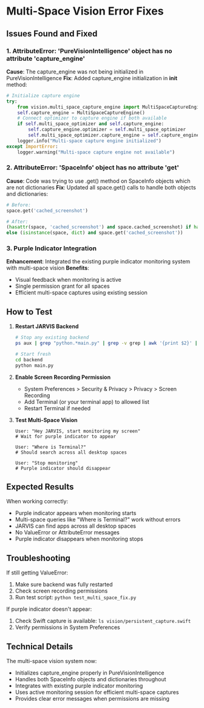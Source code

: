 # Multi-Space Vision Error Fixes

## Issues Found and Fixed

### 1. AttributeError: 'PureVisionIntelligence' object has no attribute 'capture_engine'
**Cause**: The capture_engine was not being initialized in PureVisionIntelligence
**Fix**: Added capture_engine initialization in __init__ method:
```python
# Initialize capture engine
try:
    from vision.multi_space_capture_engine import MultiSpaceCaptureEngine
    self.capture_engine = MultiSpaceCaptureEngine()
    # Connect optimizer to capture engine if both available
    if self.multi_space_optimizer and self.capture_engine:
        self.capture_engine.optimizer = self.multi_space_optimizer
        self.multi_space_optimizer.capture_engine = self.capture_engine
    logger.info("Multi-space capture engine initialized")
except ImportError:
    logger.warning("Multi-space capture engine not available")
```

### 2. AttributeError: 'SpaceInfo' object has no attribute 'get'
**Cause**: Code was trying to use .get() method on SpaceInfo objects which are not dictionaries
**Fix**: Updated all space.get() calls to handle both objects and dictionaries:
```python
# Before:
space.get('cached_screenshot')

# After:
(hasattr(space, 'cached_screenshot') and space.cached_screenshot) if hasattr(space, 'cached_screenshot') 
else (isinstance(space, dict) and space.get('cached_screenshot'))
```

### 3. Purple Indicator Integration
**Enhancement**: Integrated the existing purple indicator monitoring system with multi-space vision
**Benefits**:
- Visual feedback when monitoring is active
- Single permission grant for all spaces
- Efficient multi-space captures using existing session

## How to Test

1. **Restart JARVIS Backend**
   ```bash
   # Stop any existing backend
   ps aux | grep "python.*main.py" | grep -v grep | awk '{print $2}' | xargs kill -9
   
   # Start fresh
   cd backend
   python main.py
   ```

2. **Enable Screen Recording Permission**
   - System Preferences > Security & Privacy > Privacy > Screen Recording
   - Add Terminal (or your terminal app) to allowed list
   - Restart Terminal if needed

3. **Test Multi-Space Vision**
   ```
   User: "Hey JARVIS, start monitoring my screen"
   # Wait for purple indicator to appear
   
   User: "Where is Terminal?"
   # Should search across all desktop spaces
   
   User: "Stop monitoring"
   # Purple indicator should disappear
   ```

## Expected Results

When working correctly:
- Purple indicator appears when monitoring starts
- Multi-space queries like "Where is Terminal?" work without errors
- JARVIS can find apps across all desktop spaces
- No ValueError or AttributeError messages
- Purple indicator disappears when monitoring stops

## Troubleshooting

If still getting ValueError:
1. Make sure backend was fully restarted
2. Check screen recording permissions
3. Run test script: `python test_multi_space_fix.py`

If purple indicator doesn't appear:
1. Check Swift capture is available: `ls vision/persistent_capture.swift`
2. Verify permissions in System Preferences

## Technical Details

The multi-space vision system now:
- Initializes capture_engine properly in PureVisionIntelligence
- Handles both SpaceInfo objects and dictionaries throughout
- Integrates with existing purple indicator monitoring
- Uses active monitoring session for efficient multi-space captures
- Provides clear error messages when permissions are missing